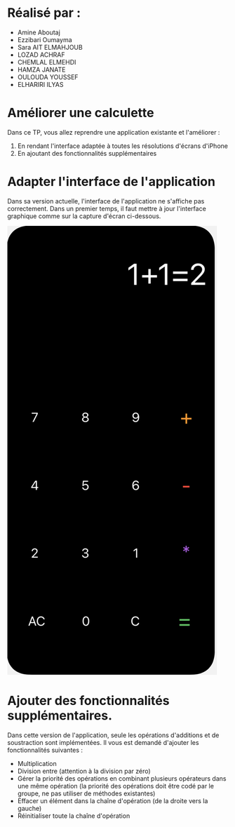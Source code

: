 # Réalisé par :
- Amine Aboutaj
- Ezzibari Oumayma
- Sara AIT ELMAHJOUB
- LOZAD ACHRAF
- CHEMLAL ELMEHDI
- HAMZA JANATE
- OULOUDA YOUSSEF
- ELHARIRI ILYAS


# Améliorer une calculette
Dans ce TP, vous allez reprendre une application existante et l'améliorer : 
1) En rendant l'interface adaptée à toutes les résolutions d'écrans d'iPhone
2) En ajoutant des fonctionnalités supplémentaires

# Adapter l'interface de l'application
Dans sa version actuelle, l'interface de l'application ne s'affiche pas correctement. Dans un premier temps, il faut mettre à jour l'interface graphique
comme sur la capture d'écran ci-dessous. 

![Alt text](Screenshot%202022-11-23%20at%2011.42.08.png?raw=true "Title")


# Ajouter des fonctionnalités supplémentaires. 
Dans cette version de l'application, seule les opérations d'additions et de soustraction sont implémentées. Il vous est demandé d'ajouter les fonctionnalités suivantes : 
- Multiplication 
- Division entre (attention à la division par zéro)
- Gérer la priorité des opérations en combinant plusieurs opérateurs dans une même opération (la priorité des opérations doit être codé par le groupe, ne pas utiliser de méthodes existantes)
- Effacer un élément dans la chaîne d'opération (de la droite vers la gauche) 
- Réinitialiser toute la chaîne d'opération



